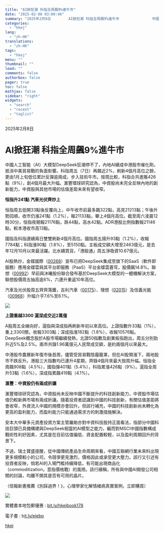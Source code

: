 ```yaml
---
title: "AI掀狂潮 科指全周飆9%進牛市"
date: "2025-02-08 03:00:46"
summary: "2025年2月8日        AI掀狂潮 科指全周飆9%進牛市               中國..."
categories:
  - "hkej"
lang:
  - "zh-HK"
translations:
  - "zh-HK"
tags:
  - "hkej"
menu: ""
thumbnail: ""
lead: ""
comments: false
authorbox: false
pager: true
toc: false
mathjax: false
sidebar: "right"
widgets:
  - "search"
  - "recent"
  - "taglist"
---
```


2025年2月8日

AI掀狂潮 科指全周飆9%進牛市
================

中國人工智能（AI）大模型DeepSeek狂潮停不了，內地AI續成中港股市催化劑，抵消中美貿易戰的負面影響。科指周五（7日）再飆近2%，刷新4個月高位之餘，更由1月上旬低位累計反彈逾兩成，步入技術牛市。按周比較，科指合共進賬426點（9%），創4個月最大升幅。滙豐環球研究認為，中資股尚未完全反映內地的創新能力，中資股與其他市場的估值差距未來有望收窄。

**恒指升241點 汽車光伏齊炒上**

恒指周五低開33點後反覆向上，中午收市前最多飆322點，高見21213點；午後升勢回順，收市仍漲241點（1.2%），報21133點，攀上4個月高位。截至周六凌晨12時30分，恒指夜期報21176點，跌44點，高水42點。ADR港股比例指數報21146點，較本港收市高13點。

國指及科指連續兩日雙雙刷新4個月高位。國指周五揚升93點（1.2%），收報7784點；科指漲90點（1.8%），至5150點。主板成交額大增至2463億元，是去年12月10月以來最活躍。北水續買貨，「港股通」周五淨吸資10.67億元。

AI股熱炒，金蝶國際（[00268](https://stock360.hkej.com/quotePlus/00268)）宣布已把DeepSeek集成至旗下的SaaS（軟件即服務）應用金蝶雲與其平台即服務（PaaS）平台金蝶雲蒼穹，股價飆14.8%。聯想（[00992](https://stock360.hkej.com/quotePlus/00992)）早前與沐曦股份聯合發布基於DeepSeek大模型的一體機解決方案，聯想股價周五抽高逾6%，六連升重返10年高位。

汽車及光伏股周五齊齊落鑊，吉利汽車（[00175](https://stock360.hkej.com/quotePlus/00175)）、理想（[02015](https://stock360.hkej.com/quotePlus/02015)）及信義光能（[00968](https://stock360.hkej.com/quotePlus/00968)）升幅介乎7.6%至8.1%。



[![](https://static.hkej.com/hkej/images/2025/02/08/3995459_11b170b2c15d419aa7e9cd82d9ff4dc2_620.png)](https://static.hkej.com/hkej/images/2025/02/08/3995459_11b170b2c15d419aa7e9cd82d9ff4dc2.png "（何澤攝）")



**上證重越3300 滬深成交近2萬億**

A股周五全線向好，滬指與深成指再刷新年初以來高位。上證指數升33點（1%），重上3300關，收報3303點；深成指漲182點（1.8%），收報10576點。DeepSeek概念股於A股市場繼續發熱，北證50指數及創業板指跑出，周五分別勁升近5%及2.5%。兩市共錄1.96萬億元人民幣成交額，是約兩個月以來最大。

中港股市農曆新年復市後首周，儘管受貿易戰陰霾籠罩，但在AI股領漲下，兩地股市不跌反升。港股三大指數均已連升4星期，齊錄4個月來最大按周升幅。恒指全周飆908點（4.5%），國指彈401點（5.4%），科指累漲426點（9%）。滬指全周升53點（1.6%），深成指累飆419點（4.1%）。

**滙豐：中資股仍有兩成折讓**

滙豐環球研究認為，中資股尚未反映中國不斷提升的科技創新能力，中資股市場估值仍較新興市場有兩成折讓。隨着投資者認識到中國的科技創新，有關估值差距將會收窄，外資流入中國的規模亦會回升。但該行補充，中國的科技創新尚未轉化為更高的盈利能力，而盈利能力只能通過需求方的刺激措施解決。

安本大中華多元資產投資方案主管羅勛亦對中資科技股持正面看法，指部分中國科技巨頭已具備構建與DeepSeek相當的AI模型之能力，繼而對MSCI中國指數構成戰術性利好因素，尤其是在目前估值偏低、資金配置較輕，以及盈利周期回升的背景下。

不過，瑞士寶盛提醒，從中國傳統產品生命周期來看，中國互聯網行業未來料出現更多規模較小的公司，令競爭更見激烈，價格因此或承受更大壓力。該行又引述有投資者反映，倘若AI的入場門檻持續降低，有可能出現商品化（commoditization，意指價格戰）的風險。該行續稱，所有與中國AI開發公司相關的討論，均離不開其是否有可用的晶片。

（信報新書推薦《別踩過界！》，心理學家化解情緒病真實案例，立即購買）



[![](https://static.hkej.com/hkej/images/2025/02/08/3995459_186fbee6bacbe54056be75269d2af58c_620.png)](https://static.hkej.com/hkej/images/2025/02/08/3995459_186fbee6bacbe54056be75269d2af58c.png)



實體書本地包郵優惠 : [bit.ly/hkejbook178](https://subscribe.hkej.com/events/bookorder55/php/collectdata.php)

電子書 : b[it.ly/ejebp](https://entitle.hkej.com/ebooks?utm_source=subscribepage&utm_medium=banner&utm_campaign=obf2023)

[hkej](https://www1.hkej.com/dailynews/headline/article/3995459/AI%E6%8E%80%E7%8B%82%E6%BD%AE+%E7%A7%91%E6%8C%87%E5%85%A8%E5%91%A8%E9%A3%869%25%E9%80%B2%E7%89%9B%E5%B8%82)
